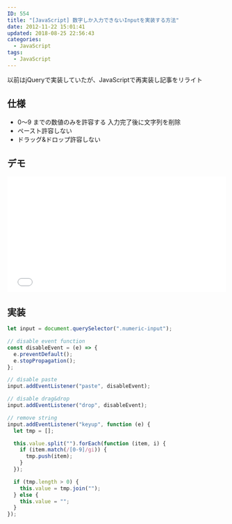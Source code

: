 ```yaml
---
ID: 554
title: "[JavaScript] 数字しか入力できないInputを実装する方法"
date: 2012-11-22 15:01:41
updated: 2018-08-25 22:56:43
categories:
  - JavaScript
tags: 
  - JavaScript
---
```


<div class="c-alert">以前はjQueryで実装していたが、JavaScriptで再実装し記事をリライト</div>

<!--more-->

## 仕様

- 0〜9 までの数値のみを許容する
  入力完了後に文字列を削除
- ペースト許容しない
- ドラッグ&ドロップ許容しない

## デモ

<iframe height='265' scrolling='no' title='Input that only accepts numbers' src='//codepen.io/hiro0218/embed/ZMQJrV/?height=265&theme-id=light&default-tab=result&embed-version=2' frameborder='no' allowtransparency='true' allowfullscreen='true' style='width: 100%;'>See the Pen <a href='https://codepen.io/hiro0218/pen/ZMQJrV/'>Input that only accepts numbers</a> by hiro (<a href='https://codepen.io/hiro0218'>@hiro0218</a>) on <a href='https://codepen.io'>CodePen</a>.
</iframe>

## 実装

```js
let input = document.querySelector(".numeric-input");

// disable event function
const disableEvent = (e) => {
  e.preventDefault();
  e.stopPropagation();
};

// disable paste
input.addEventListener("paste", disableEvent);

// disable drag&drop
input.addEventListener("drop", disableEvent);

// remove string
input.addEventListener("keyup", function (e) {
  let tmp = [];

  this.value.split("").forEach(function (item, i) {
    if (item.match(/[0-9]/gi)) {
      tmp.push(item);
    }
  });

  if (tmp.length > 0) {
    this.value = tmp.join("");
  } else {
    this.value = "";
  }
});
```
